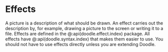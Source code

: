 # Effects

A picture is a description of what should be drawn. An effect carries out the description by, for example, drawing a picture to the screen or writing it to a file. Effects are defined in the @:api(doodle.effect.index) package. All effects have @:api(doodle.syntax.index) that makes them easier to use. You should not have to use effects directly unless you are extending Doodle.
